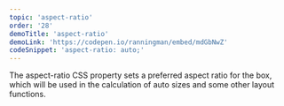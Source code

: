 ```yaml
---
topic: 'aspect-ratio'
order: '28'
demoTitle: 'aspect-ratio'
demoLink: 'https://codepen.io/ranningman/embed/mdGbNwZ'
codeSnippet: 'aspect-ratio: auto;'
---
```


The aspect-ratio CSS property sets a preferred aspect ratio for the box, which will be used in the calculation of auto sizes and some other layout functions.
